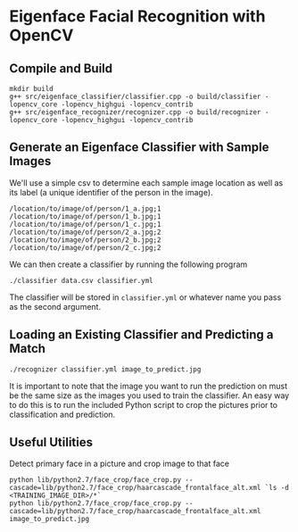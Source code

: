 # Eigenface Facial Recognition with OpenCV

## Compile and Build

    mkdir build
    g++ src/eigenface_classifier/classifier.cpp -o build/classifier -lopencv_core -lopencv_highgui -lopencv_contrib
    g++ src/eigenface_recognizer/recognizer.cpp -o build/recognizer -lopencv_core -lopencv_highgui -lopencv_contrib

## Generate an Eigenface Classifier with Sample Images

We'll use a simple csv to determine each sample image location as well as its
label (a unique identifier of the person in the image).

    /location/to/image/of/person/1_a.jpg;1
    /location/to/image/of/person/1_b.jpg;1
    /location/to/image/of/person/1_c.jpg;1
    /location/to/image/of/person/2_a.jpg;2
    /location/to/image/of/person/2_b.jpg;2
    /location/to/image/of/person/2_c.jpg;2

We can then create a classifier by running the following program

    ./classifier data.csv classifier.yml

The classifier will be stored in `classifier.yml` or whatever name you pass as
the second argument.

## Loading an Existing Classifier and Predicting a Match

    ./recognizer classifier.yml image_to_predict.jpg

It is important to note that the image you want to run the prediction on must be
the same size as the images you used to train the classifier. An easy way to do
this is to run the included Python script to crop the pictures prior to
classification and prediction.

## Useful Utilities

Detect primary face in a picture and crop image to that face

    python lib/python2.7/face_crop/face_crop.py --cascade=lib/python2.7/face_crop/haarcascade_frontalface_alt.xml `ls -d <TRAINING_IMAGE_DIR>/*`
    python lib/python2.7/face_crop/face_crop.py --cascade=lib/python2.7/face_crop/haarcascade_frontalface_alt.xml image_to_predict.jpg

